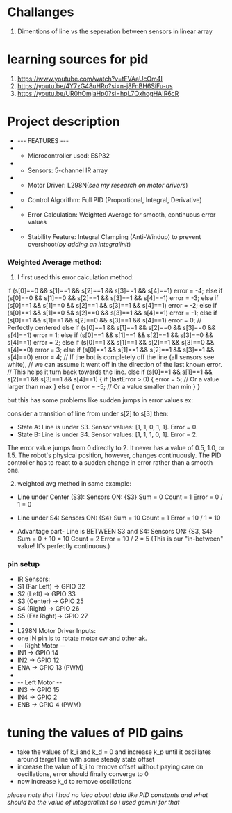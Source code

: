 # Challanges
1. Dimentions of line vs the seperation between sensors in linear array

# learning sources for pid
1. https://www.youtube.com/watch?v=tFVAaUcOm4I
2. https://youtu.be/4Y7zG48uHRo?si=n-j8FnBH6SiFu-us
3. https://youtu.be/UR0hOmjaHp0?si=hpL7QxhogHAIR6cR

# Project description
 * --- FEATURES ---
 *  - Microcontroller used: ESP32
 *  - Sensors: 5-channel IR array
 *  - Motor Driver: L298N(*see my research on motor drivers*)
 *  - Control Algorithm: Full PID (Proportional, Integral, Derivative)
 *  - Error Calculation: Weighted Average for smooth, continuous error values
 *  - Stability Feature: Integral Clamping (Anti-Windup) to prevent overshoot(*by adding an integralinit*)
 
### Weighted Average method:

1. I first used this error calculation method:

if (s[0]==0 && s[1]==1 && s[2]==1 && s[3]==1 && s[4]==1) error = -4; 
else if (s[0]==0 && s[1]==0 && s[2]==1 && s[3]==1 && s[4]==1) error = -3;
else if (s[0]==1 && s[1]==0 && s[2]==1 && s[3]==1 && s[4]==1) error = -2;
else if (s[0]==1 && s[1]==0 && s[2]==0 && s[3]==1 && s[4]==1) error = -1;
else if (s[0]==1 && s[1]==1 && s[2]==0 && s[3]==1 && s[4]==1) error = 0;   // Perfectly centered
else if (s[0]==1 && s[1]==1 && s[2]==0 && s[3]==0 && s[4]==1) error = 1;
else if (s[0]==1 && s[1]==1 && s[2]==1 && s[3]==0 && s[4]==1) error = 2;
else if (s[0]==1 && s[1]==1 && s[2]==1 && s[3]==0 && s[4]==0) error = 3;
else if (s[0]==1 && s[1]==1 && s[2]==1 && s[3]==1 && s[4]==0) error = 4;
// If the bot is completely off the line (all sensors see white),
// we can assume it went off in the direction of the last known error.
// This helps it turn back towards the line.
else if (s[0]==1 && s[1]==1 && s[2]==1 && s[3]==1 && s[4]==1) {
    if (lastError > 0) {
        error = 5; // Or a value larger than max
    } else {
        error = -5; // Or a value smaller than min
    }
}

but this has some problems like sudden jumps in error values ex:

consider a transition of line from under s[2] to s[3] then:

- State A: Line is under S3. Sensor values: [1, 1, 0, 1, 1]. Error = 0.
- State B: Line is under S4. Sensor values: [1, 1, 1, 0, 1]. Error = 2.

The error value jumps from 0 directly to 2. It never has a value of 0.5, 1.0, or 1.5. The robot's physical position, however, changes continuously. The PID controller has to react to a sudden change in error rather than a smooth one.

2. weighted avg method in same example:

- Line under Center (S3):
Sensors ON: {S3}
Sum = 0
Count = 1
Error = 0 / 1 = 0

- Line under S4:
Sensors ON: {S4}
Sum = 10
Count = 1
Error = 10 / 1 = 10

- Advantage part- Line is BETWEEN S3 and S4:
Sensors ON: {S3, S4}
Sum = 0 + 10 = 10
Count = 2
Error = 10 / 2 = 5 (This is our "in-between" value! It's perfectly continuous.)

 ### pin setup
 * IR Sensors:
 * S1 (Far Left) -> GPIO 32
 * S2 (Left)     -> GPIO 33
 * S3 (Center)   -> GPIO 25
 * S4 (Right)    -> GPIO 26
 * S5 (Far Right)-> GPIO 27
 *
 * L298N Motor Driver Inputs:
 * one IN pin is to rotate motor cw and other ak.
 * -- Right Motor --
 * IN1 -> GPIO 14
 * IN2 -> GPIO 12
 * ENA -> GPIO 13 (PWM)
 *
 * -- Left Motor --
 * IN3 -> GPIO 15
 * IN4 -> GPIO 2
 * ENB -> GPIO 4  (PWM)
 
# tuning the values of PID gains
- take the values of k_i and k_d = 0 and increase k_p until it oscillates around target line with some steady state offset
- increase the value of k_i to remove offset without paying care on oscillations, error should finally converge to 0
- now increase k_d to remove oscillations


*please note that i had no idea about data like PID constants and what should be the value of integaralimit so i used gemini for that*